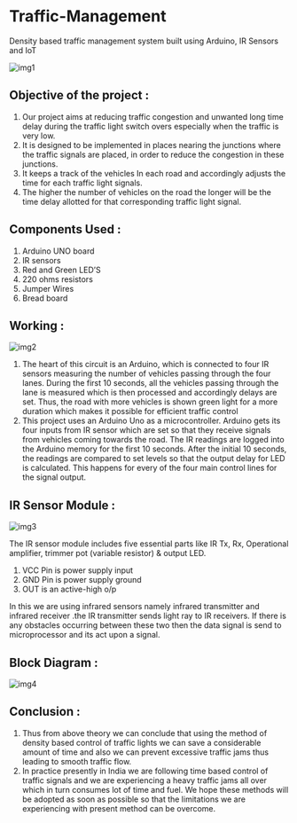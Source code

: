# Traffic-Management
Density based traffic management system built using Arduino, IR Sensors and IoT

![img1](https://github.com/Iamdeepika9/Traffic-Management-/assets/96690780/4dc8890c-5ee5-4220-a449-9411160c6664)

## Objective of the project :
1. Our project aims at reducing traffic congestion and unwanted long time delay during the traffic light switch overs especially when the traffic is very low.
2. It is designed to be implemented in places nearing the junctions where the traffic signals are placed, in order to reduce the congestion in these junctions.
3. It keeps a track of the vehicles In each road and accordingly adjusts the time for each traffic light signals.
4. The higher the number of vehicles on the road the longer will be the time delay allotted for that corresponding traffic light signal.

## Components Used :
 1. Arduino UNO board
 2. IR sensors
 3. Red and Green LED’S
 4. 220 ohms resistors
 5. Jumper Wires
 6. Bread board

## Working :

![img2](https://github.com/Iamdeepika9/Traffic-Management-/assets/96690780/c705c464-94fc-40e9-9c30-71686417ecc6)

1. The heart of this circuit is an Arduino, which is connected to four IR sensors measuring the number of vehicles passing through the four lanes. During the first 10 seconds, all the vehicles passing through the lane is measured which is then processed and accordingly delays are set. Thus, the road with more vehicles is shown green light for a more duration which makes it possible for efficient traffic control
2. This project uses an Arduino Uno as a microcontroller. Arduino gets its four inputs from IR sensor which are set so that they receive signals from vehicles coming towards the road. The IR readings are logged into the Arduino memory for the first 10 seconds. After the initial 10 seconds, the readings are compared to set levels so that the output delay for LED is calculated. This happens for every of the four main control lines for the signal output.
   
## IR Sensor Module :

![img3](https://github.com/Iamdeepika9/Traffic-Management-/assets/96690780/b217351e-3935-4db2-b833-45e9e58d265c)


The IR sensor module includes five essential parts like IR Tx, Rx, Operational amplifier, trimmer pot (variable resistor) & output LED.
 1. VCC Pin is power supply input
 2. GND Pin is power supply ground
 3. OUT is an active-high o/p

In this we are using infrared sensors namely infrared transmitter and infrared receiver .the IR transmitter sends light ray to IR receivers. If there is any obstacles occurring between these two then the data signal is send to microprocessor and its act upon a signal.

## Block Diagram :

![img4](https://github.com/Iamdeepika9/Traffic-Management-/assets/96690780/fe0246ba-c9af-446c-a7d6-a6b66b1252de)


## Conclusion :
1. Thus from above theory we can conclude that using the method of density based control of traffic lights we can save a considerable amount of time and also we can prevent excessive traffic jams thus leading to smooth traffic flow.
2. In practice presently in India we are following time based control of traffic signals and we are experiencing a heavy traffic jams all over which in turn consumes lot of time and fuel. We hope these methods will be adopted as soon as possible so that the limitations we are experiencing with present method can be overcome.





